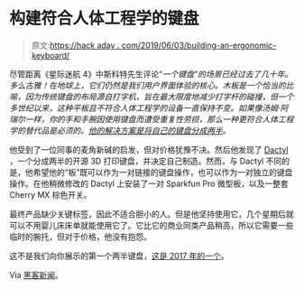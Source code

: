 # 构建符合人体工程学的键盘

> 原文:[https://hack aday . com/2019/06/03/building-an-ergonomic-keyboard/](https://hackaday.com/2019/06/03/building-an-ergonomic-keyboard/)

尽管距离《星际迷航 4》中斯科特先生评论“*一个键盘”的场景已经过去了几十年。多么古雅！在地球上，它们仍然是我们用户界面体验的核心。木板是一个恰当的比喻，因为传统键盘的布局源自打字机，旨在最大限度地减少打字杆的碰撞，但一个多世纪以来，这种平板且不符合人体工程学的设备一直保持不变。如果像汤姆·阿瑞尔一样，你的手和手腕因使用键盘而遭受重复性劳损，那么一种更符合人体工程学的替代品是必须的。[他的解决方案是将自己的键盘分成两半](https://blog.tomarrell.com/post/how_to_prevent_rsi)。*

他受到了一位同事的麦角新碱的启发，但对价格犹豫不决。然后他发现了 [Dactyl](https://github.com/adereth/dactyl-keyboard) ，一个分成两半的开源 3D 打印键盘，并决定自己制造。然而，与 Dactyl 不同的是，他希望他的“板”既可以作为一对链接的键盘操作，也可以作为一对独立的键盘操作。在他稍微修改的 Dactyl 上安装了一对 Sparkfun Pro 微型板，以及一整套 Cherry MX 棕色开关。

最终产品缺少关键标签，因此不适合胆小的人。但是他坚持使用它，几个星期后就可以不用婴儿床床单就能使用它了。它比它的商业同类产品稍高，所以它需要一些临时的腕托，但对于价格，他没有抱怨。

这不是我们向你展示的第一个两半键盘，[这是 2017 年的一个](https://hackaday.com/2017/12/28/ergonomic-keyboard-designed-from-the-ground-up/)。

Via [黑客新闻](https://news.ycombinator.com/item?id=20019434)。